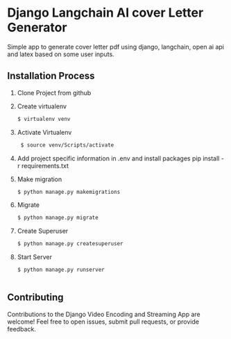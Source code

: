 #  Django Langchain AI cover Letter Generator

Simple app to generate cover letter pdf using django, langchain, open ai api and latex based on some user inputs.


## Installation Process
1. Clone Project from github 
2. Create virtualenv
      ```sh
    $ virtualenv venv
    ```
3. Activate Virtualenv
   ```sh
    $ source venv/Scripts/activate
    ```
4. Add project specific information in .env and install packages pip install -r requirements.txt
5. Make migration
    ```sh
    $ python manage.py makemigrations
    ```
6. Migrate
    ```sh
    $ python manage.py migrate
    ```
7. Create Superuser
    ```sh
    $ python manage.py createsuperuser
    ```
8. Start Server
    ```sh
    $ python manage.py runserver
    ```

    ```
 ## Contributing

Contributions to the Django Video Encoding and Streaming App are welcome! Feel free to open issues, submit pull requests, or provide feedback.


